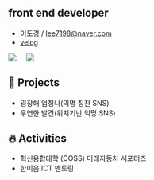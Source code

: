## front end developer

- 이도경 / lee7198@naver.com
- [velog](https://velog.io/@lee7198)


<div style="display: flex;">
  <a href="https://github.com/lee7198">
      <img 
          src="https://github-readme-stats.vercel.app/api?username=lee7198&hide=stars&border_radius=8"/>
  </a>
  <span>&nbsp&nbsp&nbsp&nbsp&nbsp</span>
  <a href="https://solved.ac/lee7198">
      <img 
          src="http://mazassumnida.wtf/api/generate_badge?boj=lee7198"/>
  </a>
</div>

## **🌱 Projects**
- 굉장해 엄청나(익명 칭찬 SNS)
- 우연한 발견(위치기반 익명 SNS)

## **🔥 Activities**
- 혁신융합대학 (COSS) 미래자동차 서포터즈
- 한이음 ICT 멘토링
